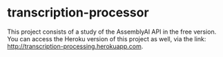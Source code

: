 # transcription-processor

This project consists of a study of the AssemblyAI API in the free version.
You can access the Heroku version of this project as well, via the link: http://transcription-processing.herokuapp.com.
